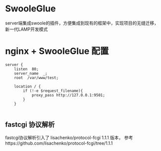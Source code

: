 # SwooleGlue
server端集成swoole的插件，方便集成到现有的框架中，实现项目的无缝迁移，新一代LAMP开发模式




# nginx + SwooleGlue  配置
```
server {
    listen  80;
    server_name  _;
    root  /var/www/test;

    location / {
        if (!-e $request_filename){
            proxy_pass http://127.0.0.1:9501;
        }
    }


```


## fastcgi 协议解析
fastcgi协议解析引入了 lisachenko/protocol-fcgi 1.1.1 版本，
参考https://github.com/lisachenko/protocol-fcgi/tree/1.1.1